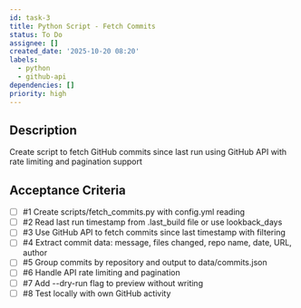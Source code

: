 ```yaml
---
id: task-3
title: Python Script - Fetch Commits
status: To Do
assignee: []
created_date: '2025-10-20 08:20'
labels:
  - python
  - github-api
dependencies: []
priority: high
---
```


## Description

<!-- SECTION:DESCRIPTION:BEGIN -->
Create script to fetch GitHub commits since last run using GitHub API with rate limiting and pagination support
<!-- SECTION:DESCRIPTION:END -->

## Acceptance Criteria
<!-- AC:BEGIN -->
- [ ] #1 Create scripts/fetch_commits.py with config.yml reading
- [ ] #2 Read last run timestamp from .last_build file or use lookback_days
- [ ] #3 Use GitHub API to fetch commits since last timestamp with filtering
- [ ] #4 Extract commit data: message, files changed, repo name, date, URL, author
- [ ] #5 Group commits by repository and output to data/commits.json
- [ ] #6 Handle API rate limiting and pagination
- [ ] #7 Add --dry-run flag to preview without writing
- [ ] #8 Test locally with own GitHub activity
<!-- AC:END -->
